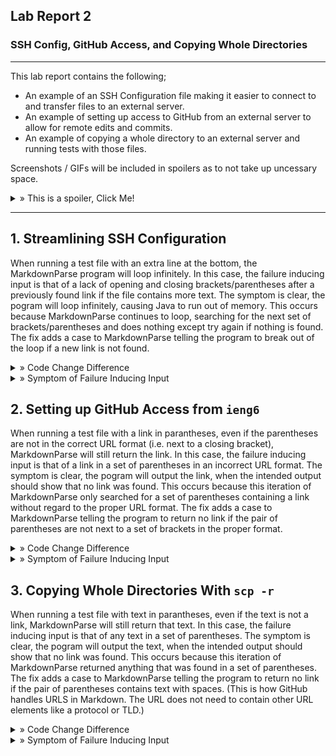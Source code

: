 ## Lab Report 2
### SSH Config, GitHub Access, and Copying Whole Directories
---

This lab report contains the following;
- An example of an SSH Configuration file making it easier to connect to and transfer files to an external server.
- An example of setting up access to GitHub from an external server to allow for remote edits and commits.
- An example of copying a whole directory to an external server and running tests with those files.

Screenshots / GIFs will be included in spoilers as to not take up uncessary space. 

<details>
  <summary> » This is a spoiler, Click Me!</summary>
  This is the inside of a spoiler where images will be located!
  </details>

---

## 1. Streamlining SSH Configuration

  When running a test file with an extra line at the bottom, the MarkdownParse program will loop infinitely. In this case, the failure inducing input is that of a lack of opening and closing brackets/parentheses after a previously found link if the file contains more text. The symptom is clear, the pogram will loop infinitely, causing Java to run out of memory. This occurs because MarkdownParse continues to loop, searching for the next set of brackets/parentheses and does nothing except try again if nothing is found. The fix adds a case to MarkdownParse telling the program to break out of the loop if a new link is not found.
  
<details>
  <summary> » Code Change Difference</summary>
  <img src="lab2resources/images/infloopccd.png" alt="Infinite Loop Code Change Difference">
  </details>

<details>
  <summary> » Symptom of Failure Inducing Input</summary>
  <img src="lab2resources/images/infloopsymptom.png" alt="Infinite Loop Symptom">
  </details>


## 2. Setting up GitHub Access from ```ieng6```

  When running a test file with a link in parantheses, even if the parentheses are not in the correct URL format (i.e. next to a closing bracket), MarkdownParse will still return the link. In this case, the failure inducing input is that of a link in a set of parentheses in an incorrect URL format. The symptom is clear, the pogram will output the link, when the intended output should show that no link was found. This occurs because this iteration of MarkdownParse only searched for a set of parentheses containing a link without regard to the proper URL format. The fix adds a case to MarkdownParse telling the program to return no link if the pair of parentheses are not next to a set of brackets in the proper format.
  
<details>
  <summary> » Code Change Difference</summary>
  <img src="lab2resources/images/anyparenthesesccd.png" alt="Any Parentheses Code Change Difference">
  </details>

<details>
  <summary> » Symptom of Failure Inducing Input</summary>
  <img src="lab2resources/images/anyparenthesessymptom.png" alt="Any Parentheses Symptom">
  </details>
  
  
## 3. Copying Whole Directories With ```scp -r```

  When running a test file with text in parantheses, even if the text is not a link, MarkdownParse will still return that text. In this case, the failure inducing input is that of any text in a set of parentheses. The symptom is clear, the pogram will output the text, when the intended output should show that no link was found. This occurs because this iteration of MarkdownParse returned anything that was found in a set of parentheses. The fix adds a case to MarkdownParse telling the program to return no link if the pair of parentheses contains text with spaces. (This is how GitHub handles URLS in Markdown. The URL does not need to contain other URL elements like a protocol or TLD.)
  
<details>
  <summary> » Code Change Difference</summary>
  <img src="lab2resources/images/anytextccd.png" alt="Any Text Code Change Difference">
  </details>

<details>
  <summary> » Symptom of Failure Inducing Input</summary>
  <img src="lab2resources/images/anytextsymptom.png" alt="Any Text Symptom">
  </details>
